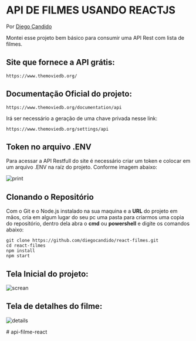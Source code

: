 # API DE FILMES USANDO REACTJS

Por [Diego Candido](https://diegocandido.com)


Montei esse projeto bem básico para consumir uma API Rest com lista de filmes.



## Site que fornece a API grátis: 
```
https://www.themoviedb.org/
```

## Documentação Oficial do projeto:
```
https://www.themoviedb.org/documentation/api
```

Irá ser necessário a geração de uma chave privada nesse link:
```
https://www.themoviedb.org/settings/api
```

## Token no arquivo .ENV ##
Para acessar a API Restfull do site é necessário criar um token e colocar em um arquivo .ENV na raíz do projeto. Conforme imagem abaixo:

![print](https://user-images.githubusercontent.com/1766790/191596782-51cd52f4-d471-4930-9e33-d792ad4aeeb1.JPG)


## Clonando o Repositório ##
Com o Git e o Node.js instalado na sua maquina e a **URL** do projeto em mãos, cria em algum lugar do seu pc uma pasta para criarmos uma copia do repositório, dentro dela abra o **cmd** ou **powershell** e digite os comandos abaixo:
```
git clone https://github.com/diegocandido/react-filmes.git
cd react-filmes
npm install
npm start
```

## Tela Inicial do projeto:

![screan](https://user-images.githubusercontent.com/81689363/190420116-177e6087-c1dd-4276-bef1-1dd20e575039.PNG)


## Tela de detalhes do filme:

![details](https://user-images.githubusercontent.com/81689363/190419902-82b9ce94-3944-4bdb-ad1c-e35a93b142e1.PNG)



 
#   a p i - f i l m e - r e a c t  
 